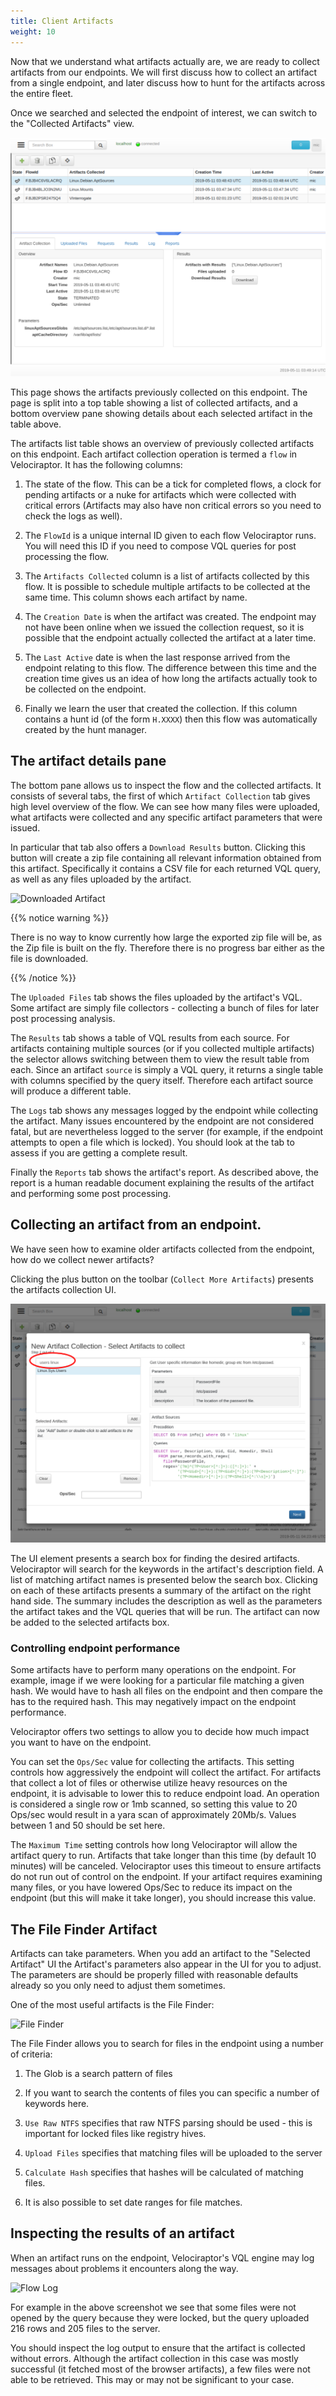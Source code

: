 ```yaml
---
title: Client Artifacts
weight: 10
---
```


Now that we understand what artifacts actually are, we are ready to
collect artifacts from our endpoints. We will first discuss how to
collect an artifact from a single endpoint, and later discuss how to
hunt for the artifacts across the entire fleet.

Once we searched and selected the endpoint of interest, we can switch
to the "Collected Artifacts" view.

![The Collected Artifacts view](../collected_artifacts.png)

This page shows the artifacts previously collected on this
endpoint. The page is split into a top table showing a list of
collected artifacts, and a bottom overview pane showing details about
each selected artifact in the table above.

The artifacts list table shows an overview of previously collected
artifacts on this endpoint. Each artifact collection operation is
termed a `flow` in Velociraptor. It has the following columns:

1. The state of the flow. This can be a tick for completed flows, a
   clock for pending artifacts or a nuke for artifacts which were
   collected with critical errors (Artifacts may also have non
   critical errors so you need to check the logs as well).

2. The `FlowId` is a unique internal ID given to each flow
   Velociraptor runs. You will need this ID if you need to compose VQL
   queries for post processing the flow.

3. The `Artifacts Collected` column is a list of artifacts collected
   by this flow. It is possible to schedule multiple artifacts to be
   collected at the same time. This column shows each artifact by
   name.

4. The `Creation Date` is when the artifact was created. The endpoint
   may not have been online when we issued the collection request, so
   it is possible that the endpoint actually collected the artifact at
   a later time.

5. The `Last Active` date is when the last response arrived from the
   endpoint relating to this flow. The difference between this time
   and the creation time gives us an idea of how long the artifacts
   actually took to be collected on the endpoint.

6. Finally we learn the user that created the collection. If this
   column contains a hunt id (of the form `H.XXXX`) then this flow was
   automatically created by the hunt manager.

## The artifact details pane

The bottom pane allows us to inspect the flow and the collected
artifacts. It consists of several tabs, the first of which `Artifact
Collection` tab gives high level overview of the flow. We can see how
many files were uploaded, what artifacts were collected and any
specific artifact parameters that were issued.

In particular that tab also offers a `Download Results`
button. Clicking this button will create a zip file containing all
relevant information obtained from this artifact. Specifically it
contains a CSV file for each returned VQL query, as well as any files
uploaded by the artifact.

![Downloaded Artifact](../flow_zip.png)

{{% notice warning %}}

There is no way to know currently how large the exported zip file will
be, as the Zip file is built on the fly. Therefore there is no
progress bar either as the file is downloaded.

{{% /notice %}}


The `Uploaded Files` tab shows the files uploaded by the artifact's
VQL. Some artifact are simply file collectors - collecting a bunch of
files for later post processing analysis.

The `Results` tab shows a table of VQL results from each source. For
artifacts containing multiple sources (or if you collected multiple
artifacts) the selector allows switching between them to view the
result table from each. Since an artifact `source` is simply a VQL
query, it returns a single table with columns specified by the query
itself. Therefore each artifact source will produce a different table.

The `Logs` tab shows any messages logged by the endpoint while
collecting the artifact. Many issues encountered by the endpoint are
not considered fatal, but are nevertheless logged to the server (for
example, if the endpoint attempts to open a file which is locked). You
should look at the tab to assess if you are getting a complete result.

Finally the `Reports` tab shows the artifact's report. As described
above, the report is a human readable document explaining the results
of the artifact and performing some post processing.

## Collecting an artifact from an endpoint.

We have seen how to examine older artifacts collected from the
endpoint, how do we collect newer artifacts?

Clicking the plus button on the toolbar (`Collect More Artifacts`)
presents the artifacts collection UI.

![The collect new artifacts UI](../collect_artifacts_ui.png)

The UI element presents a search box for finding the desired
artifacts. Velociraptor will search for the keywords in the artifact's
description field. A list of matching artifact names is presented
below the search box. Clicking on each of these artifacts presents a
summary of the artifact on the right hand side. The summary includes
the description as well as the parameters the artifact takes and the
VQL queries that will be run. The artifact can now be added to the
selected artifacts box.

### Controlling endpoint performance

Some artifacts have to perform many operations on the endpoint. For
example, image if we were looking for a particular file matching a
given hash. We would have to hash all files on the endpoint and then
compare the has to the required hash. This may negatively impact on
the endpoint performance.

Velociraptor offers two settings to allow you to decide how much
impact you want to have on the endpoint.

You can set the `Ops/Sec` value for collecting the artifacts. This
setting controls how aggressively the endpoint will collect the
artifact. For artifacts that collect a lot of files or otherwise
utilize heavy resources on the endpoint, it is advisable to lower this
to reduce endpoint load. An operation is considered a single row or
1mb scanned, so setting this value to 20 Ops/sec would result in a
yara scan of approximately 20Mb/s. Values between 1 and 50 should be
set here.

The `Maximum Time` setting controls how long Velociraptor will allow
the artifact query to run. Artifacts that take longer than this time
(by default 10 minutes) will be canceled. Velociraptor uses this
timeout to ensure artifacts do not run out of control on the
endpoint. If your artifact requires examining many files, or you have
lowered Ops/Sec to reduce its impact on the endpoint (but this will
make it take longer), you should increase this value.

## The File Finder Artifact

Artifacts can take parameters. When you add an artifact to the
"Selected Artifact" UI the Artifact's parameters also appear in the UI
for you to adjust. The parameters are should be properly filled with
reasonable defaults already so you only need to adjust them sometimes.

One of the most useful artifacts is the File Finder:

![File Finder](../file_finder.png)


The File Finder allows you to search for files in the endpoint using a
number of criteria:

1. The Glob is a search pattern of files

2. If you want to search the contents of files you can specific a number of keywords here.

3. `Use Raw NTFS` specifies that raw NTFS parsing should be used -
   this is important for locked files like registry hives.

4. `Upload Files` specifies that matching files will be uploaded to the server

5. `Calculate Hash` specifies that hashes will be calculated of matching files.

6. It is also possible to set date ranges for file matches.


## Inspecting the results of an artifact

When an artifact runs on the endpoint, Velociraptor's VQL engine may
log messages about problems it encounters along the way.

![Flow Log](../flow_log.png)

For example in the above screenshot we see that some files were not
opened by the query because they were locked, but the query uploaded
216 rows and 205 files to the server.

You should inspect the log output to ensure that the artifact is
collected without errors. Although the artifact collection in this
case was mostly successful (it fetched most of the browser artifacts),
a few files were not able to be retrieved. This may or may not be
significant to your case.
